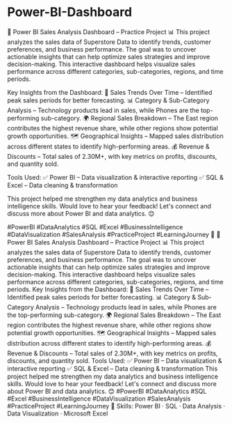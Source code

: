 # Power-BI-Dashboard
🚀 Power BI Sales Analysis Dashboard – Practice Project 📊
This project analyzes the sales data of Superstore Data to identify trends, customer preferences, and business performance. The goal was to uncover actionable insights that can help optimize sales strategies and improve decision-making. This interactive dashboard helps visualize sales performance across different categories, sub-categories, regions, and time periods.

Key Insights from the Dashboard:
📅 Sales Trends Over Time – Identified peak sales periods for better forecasting.
📊 Category & Sub-Category Analysis – Technology products lead in sales, while Phones are the top-performing sub-category.
🌍 Regional Sales Breakdown – The East region contributes the highest revenue share, while other regions show potential growth opportunities.
🗺 Geographical Insights – Mapped sales distribution across different states to identify high-performing areas.
💰 Revenue & Discounts – Total sales of 2.30M+, with key metrics on profits, discounts, and quantity sold.

Tools Used:
✅ Power BI – Data visualization & interactive reporting
✅ SQL & Excel – Data cleaning & transformation

This project helped me strengthen my data analytics and business intelligence skills. Would love to hear your feedback! Let's connect and discuss more about Power BI and data analytics. 😊

#PowerBI #DataAnalytics #SQL #Excel #BusinessIntelligence #DataVisualization #SalesAnalysis #PracticeProject #LearningJourney 🚀
🚀 Power BI Sales Analysis Dashboard – Practice Project 📊 This project analyzes the sales data of Superstore Data to identify trends, customer preferences, and business performance. The goal was to uncover actionable insights that can help optimize sales strategies and improve decision-making. This interactive dashboard helps visualize sales performance across different categories, sub-categories, regions, and time periods. Key Insights from the Dashboard: 📅 Sales Trends Over Time – Identified peak sales periods for better forecasting. 📊 Category & Sub-Category Analysis – Technology products lead in sales, while Phones are the top-performing sub-category. 🌍 Regional Sales Breakdown – The East region contributes the highest revenue share, while other regions show potential growth opportunities. 🗺 Geographical Insights – Mapped sales distribution across different states to identify high-performing areas. 💰 Revenue & Discounts – Total sales of 2.30M+, with key metrics on profits, discounts, and quantity sold. Tools Used: ✅ Power BI – Data visualization & interactive reporting ✅ SQL & Excel – Data cleaning & transformation This project helped me strengthen my data analytics and business intelligence skills. Would love to hear your feedback! Let's connect and discuss more about Power BI and data analytics. 😊 #PowerBI #DataAnalytics #SQL #Excel #BusinessIntelligence #DataVisualization #SalesAnalysis #PracticeProject #LearningJourney 🚀
Skills: Power BI · SQL · Data Analysis · Data Visualization · Microsoft Excel
